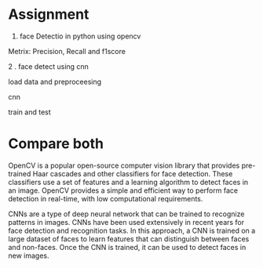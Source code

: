 # Assignment

1. face Detectio in python using opencv

Metrix: Precision, Recall and f1score

2 . face detect using cnn 

  load data and preproceesing
  
  cnn
  
  train and test
  
#  Compare both

OpenCV is a popular open-source computer vision library that provides pre-trained Haar cascades and other classifiers for face detection. These classifiers use a set of features and a learning algorithm to detect faces in an image. OpenCV provides a simple and efficient way to perform face detection in real-time, with low computational requirements.

CNNs are a type of deep neural network that can be trained to recognize patterns in images. CNNs have been used extensively in recent years for face detection and recognition tasks. In this approach, a CNN is trained on a large dataset of faces to learn features that can distinguish between faces and non-faces. Once the CNN is trained, it can be used to detect faces in new images.
